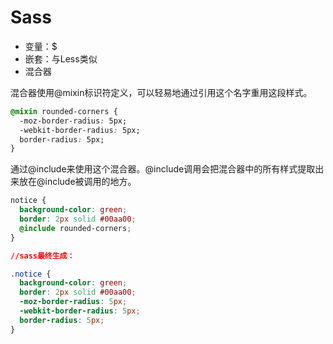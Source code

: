 # Sass

* 变量：$
* 嵌套：与Less类似
* 混合器

混合器使用@mixin标识符定义，可以轻易地通过引用这个名字重用这段样式。
```css
@mixin rounded-corners {
  -moz-border-radius: 5px;
  -webkit-border-radius: 5px;
  border-radius: 5px;
}
```
通过@include来使用这个混合器。@include调用会把混合器中的所有样式提取出来放在@include被调用的地方。
```css
notice {
  background-color: green;
  border: 2px solid #00aa00;
  @include rounded-corners;
}

//sass最终生成：

.notice {
  background-color: green;
  border: 2px solid #00aa00;
  -moz-border-radius: 5px;
  -webkit-border-radius: 5px;
  border-radius: 5px;
}
```
